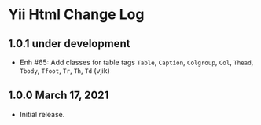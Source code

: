 # Yii Html Change Log


## 1.0.1 under development

- Enh #65: Add classes for table tags `Table`, `Caption`, `Colgroup`, `Col`, `Thead`, `Tbody`, `Tfoot`, `Tr`, `Th`, `Td` (vjik) 

## 1.0.0 March 17, 2021

- Initial release.
